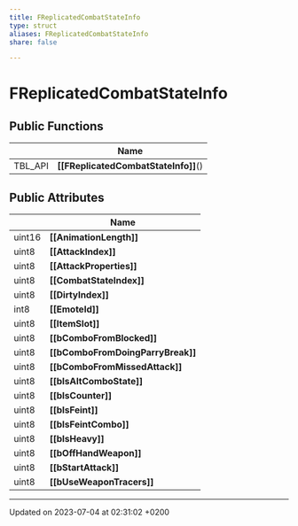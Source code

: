 ```yaml
---
title: FReplicatedCombatStateInfo
type: struct
aliases: FReplicatedCombatStateInfo
share: false

---
```


# FReplicatedCombatStateInfo





## Public Functions

|                | Name           |
| -------------- | -------------- |
| TBL_API | **[[FReplicatedCombatStateInfo]]**() |

## Public Attributes

|                | Name           |
| -------------- | -------------- |
| uint16 | **[[AnimationLength]]**  |
| uint8 | **[[AttackIndex]]**  |
| uint8 | **[[AttackProperties]]**  |
| uint8 | **[[CombatStateIndex]]**  |
| uint8 | **[[DirtyIndex]]**  |
| int8 | **[[EmoteId]]**  |
| uint8 | **[[ItemSlot]]**  |
| uint8 | **[[bComboFromBlocked]]**  |
| uint8 | **[[bComboFromDoingParryBreak]]**  |
| uint8 | **[[bComboFromMissedAttack]]**  |
| uint8 | **[[bIsAltComboState]]**  |
| uint8 | **[[bIsCounter]]**  |
| uint8 | **[[bIsFeint]]**  |
| uint8 | **[[bIsFeintCombo]]**  |
| uint8 | **[[bIsHeavy]]**  |
| uint8 | **[[bOffHandWeapon]]**  |
| uint8 | **[[bStartAttack]]**  |
| uint8 | **[[bUseWeaponTracers]]**  |

-------------------------------

Updated on 2023-07-04 at 02:31:02 +0200